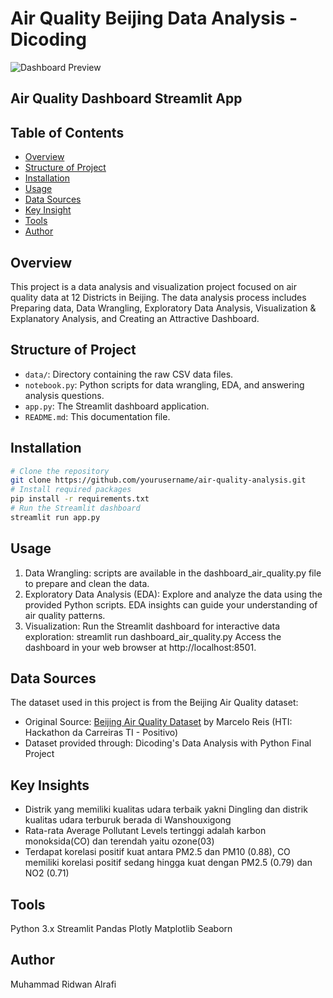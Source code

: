 # Air Quality Beijing Data Analysis - Dicoding

![Dashboard Preview](dashboard_aq.gif)

## Air Quality Dashboard Streamlit App
## Table of Contents
* [Overview](#overview)
* [Structure of Project](#structure-of-project)
* [Installation](#installation)
* [Usage](#usage)
* [Data Sources](#data-sources)
* [Key Insight](#key-insight)
* [Tools](#tools)
* [Author](#author)

## Overview
This project is a data analysis and visualization project focused on air quality data at 12 Districts in Beijing. The data analysis process includes Preparing data, Data Wrangling, Exploratory Data Analysis, Visualization & Explanatory Analysis, and Creating an Attractive Dashboard.

## Structure of Project
* `data/`: Directory containing the raw CSV data files.
* `notebook.py`: Python scripts for data wrangling, EDA, and answering analysis questions.
* `app.py`: The Streamlit dashboard application.
* `README.md`: This documentation file.

## Installation 
```bash
# Clone the repository
git clone https://github.com/yourusername/air-quality-analysis.git
# Install required packages
pip install -r requirements.txt
# Run the Streamlit dashboard
streamlit run app.py
```

## Usage
1. Data Wrangling: scripts are available in the dashboard_air_quality.py file to prepare and clean the data.
2. Exploratory Data Analysis (EDA): Explore and analyze the data using the provided Python scripts. EDA insights can guide your understanding of air quality patterns.
3. Visualization: Run the Streamlit dashboard for interactive data exploration:
streamlit run dashboard_air_quality.py
Access the dashboard in your web browser at http://localhost:8501.

## Data Sources
The dataset used in this project is from the Beijing Air Quality dataset:
* Original Source: [Beijing Air Quality Dataset](https://github.com/marceloreis/HTI) by Marcelo Reis (HTI: Hackathon da Carreiras TI - Positivo)
* Dataset provided through: Dicoding's Data Analysis with Python Final Project

## Key Insights
* Distrik yang memiliki kualitas udara terbaik yakni Dingling dan distrik kualitas udara terburuk berada di Wanshouxigong
* Rata-rata Average Pollutant Levels tertinggi adalah karbon monoksida(CO) dan terendah yaitu ozone(03)
* Terdapat korelasi positif kuat antara PM2.5 dan PM10 (0.88), CO memiliki korelasi positif sedang hingga kuat dengan PM2.5 (0.79) dan NO2 (0.71)

## Tools
Python 3.x
Streamlit
Pandas
Plotly
Matplotlib
Seaborn

## Author
Muhammad Ridwan Alrafi
